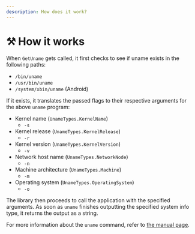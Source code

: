 ```yaml
---
description: How does it work?
---
```


# ⚒ How it works

When `GetUname` gets called, it first checks to see if uname exists in the following paths:

* `/bin/uname`
* `/usr/bin/uname`
* `/system/xbin/uname` (Android)

If it exists, it translates the passed flags to their respective arguments for the above `uname` program:

* Kernel name (`UnameTypes.KernelName`)
  * `-s`
* Kernel release (`UnameTypes.KernelRelease`)
  * `-r`
* Kernel version (`UnameTypes.KernelVersion`)
  * `-v`
* Network host name (`UnameTypes.NetworkNode`)
  * `-n`
* Machine architecture (`UnameTypes.Machine`)
  * `-m`
* Operating system (`UnameTypes.OperatingSystem`)
  * `-o`

The library then proceeds to call the application with the specified arguments. As soon as `uname` finishes outputting the specified system info type, it returns the output as a string.

For more information about the `uname` command, refer to [the manual page](https://linux.die.net/man/1/uname).

